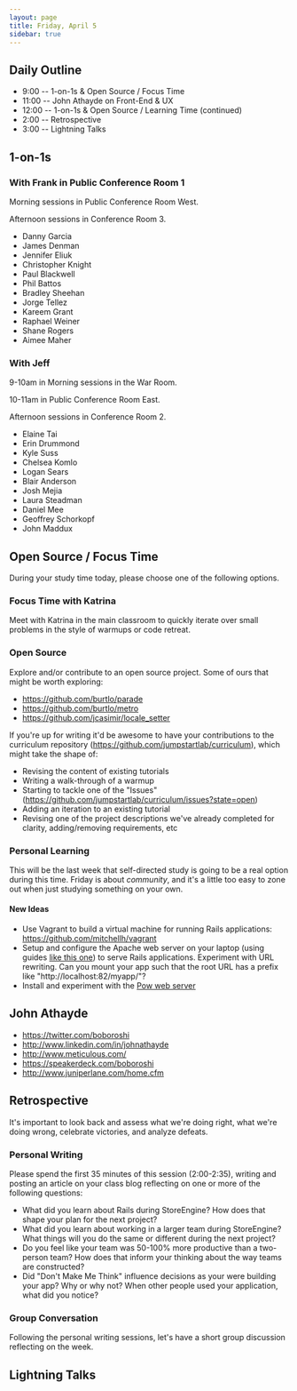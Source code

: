 ```yaml
---
layout: page
title: Friday, April 5
sidebar: true
---
```


## Daily Outline

* 9:00 -- 1-on-1s & Open Source / Focus Time
* 11:00 -- John Athayde on Front-End & UX
* 12:00 -- 1-on-1s & Open Source / Learning Time (continued)
* 2:00 -- Retrospective
* 3:00 -- Lightning Talks

## 1-on-1s

### With Frank in Public Conference Room 1

Morning sessions in Public Conference Room West.

Afternoon sessions in Conference Room 3.

* Danny Garcia
* James Denman
* Jennifer Eliuk
* Christopher Knight
* Paul Blackwell
* Phil Battos
* Bradley Sheehan
* Jorge Tellez
* Kareem Grant
* Raphael Weiner
* Shane Rogers
* Aimee Maher

### With Jeff

9-10am in Morning sessions in the War Room.

10-11am in Public Conference Room East. 

Afternoon sessions in Conference Room 2.

* Elaine Tai
* Erin Drummond
* Kyle Suss
* Chelsea Komlo
* Logan Sears
* Blair Anderson
* Josh Mejia
* Laura Steadman
* Daniel Mee
* Geoffrey Schorkopf
* John Maddux

## Open Source / Focus Time

During your study time today, please choose one of the following options.

### Focus Time with Katrina

Meet with Katrina in the main classroom to quickly iterate over small problems in the style of warmups or code retreat.

### Open Source

Explore and/or contribute to an open source project. Some of ours that might be worth exploring:

* https://github.com/burtlo/parade
* https://github.com/burtlo/metro
* https://github.com/jcasimir/locale_setter

If you're up for writing it'd be awesome to have your contributions to the curriculum repository (https://github.com/jumpstartlab/curriculum), which might take the shape of:

* Revising the content of existing tutorials
* Writing a walk-through of a warmup
* Starting to tackle one of the "Issues" (https://github.com/jumpstartlab/curriculum/issues?state=open)
* Adding an iteration to an existing tutorial
* Revising one of the project descriptions we've already completed for clarity, adding/removing requirements, etc

### Personal Learning

This will be the last week that self-directed study is going to be a real option during this time. Friday is about _community_, and it's a little too easy to zone out when just studying something on your own.

#### New Ideas

* Use Vagrant to build a virtual machine for running Rails applications: https://github.com/mitchellh/vagrant
* Setup and configure the Apache web server on your laptop (using guides [like this one](http://net.tutsplus.com/tutorials/other/an-introduction-to-apache/)) to serve Rails applications. Experiment with URL rewriting. Can you mount your app such that the root URL has a prefix like "http://localhost:82/myapp/"?
* Install and experiment with the [Pow web server](http://pow.cx/)

## John Athayde

* https://twitter.com/boboroshi
* http://www.linkedin.com/in/johnathayde
* http://www.meticulous.com/
* https://speakerdeck.com/boboroshi
* http://www.juniperlane.com/home.cfm

## Retrospective

It's important to look back and assess what we're doing right, what we're doing wrong, celebrate victories, and analyze defeats.

### Personal Writing

Please spend the first 35 minutes of this session (2:00-2:35), writing and posting an article on your class blog reflecting on one or more of the following questions:

* What did you learn about Rails during StoreEngine? How does that shape your plan for the next project?
* What did you learn about working in a larger team during StoreEngine? What things will you do the same or different during the next project?
* Do you feel like your team was 50-100% more productive than a two-person team? How does that inform your thinking about the way teams are constructed?
* Did "Don't Make Me Think" influence decisions as your were building your app? Why or why not? When other people used your application, what did you notice?

### Group Conversation

Following the personal writing sessions, let's have a short group discussion reflecting on the week.

## Lightning Talks
